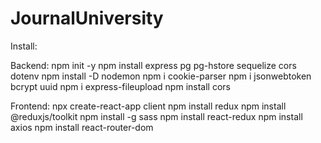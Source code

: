 # JournalUniversity

Install:

Backend:
npm init -y
npm install express pg pg-hstore sequelize cors dotenv
npm install -D nodemon
npm i cookie-parser
npm i jsonwebtoken bcrypt uuid
npm i express-fileupload
npm install cors


Frontend:
npx create-react-app client
npm install redux
npm install @reduxjs/toolkit
npm install -g sass
npm install react-redux
npm install axios
npm install react-router-dom